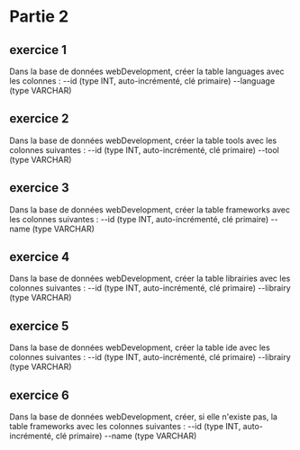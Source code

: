# Partie 2

## exercice 1

Dans la base de données webDevelopment, créer la table languages avec les colonnes :
    --id (type INT, auto-incrémenté, clé primaire)
    --language (type VARCHAR)

## exercice 2

Dans la base de données webDevelopment, créer la table tools avec les colonnes suivantes :
    --id (type INT, auto-incrémenté, clé primaire)
    --tool (type VARCHAR)

## exercice 3

Dans la base de données webDevelopment, créer la table frameworks avec les colonnes suivantes :
    --id (type INT, auto-incrémenté, clé primaire)
    --name (type VARCHAR)

## exercice 4

Dans la base de données webDevelopment, créer la table librairies avec les colonnes suivantes :
    --id (type INT, auto-incrémenté, clé primaire)
    --librairy (type VARCHAR)

## exercice 5

Dans la base de données webDevelopment, créer la table ide avec les colonnes suivantes :
    --id (type INT, auto-incrémenté, clé primaire)
    --librairy (type VARCHAR)

## exercice 6

Dans la base de données webDevelopment, créer, si elle n'existe pas, la table frameworks avec les colonnes suivantes :
    --id (type INT, auto-incrémenté, clé primaire)
    --name (type VARCHAR)